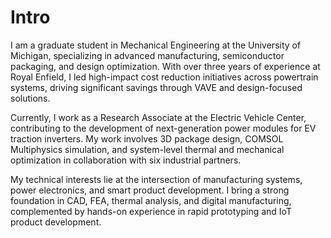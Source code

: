 # Intro

I am a graduate student in Mechanical Engineering at the University of Michigan, specializing in advanced manufacturing, semiconductor packaging, and design optimization. With over three years of experience at Royal Enfield, I led high-impact cost reduction initiatives across powertrain systems, driving significant savings through VAVE and design-focused solutions.

Currently, I work as a Research Associate at the Electric Vehicle Center, contributing to the development of next-generation power modules for EV traction inverters. My work involves 3D package design, COMSOL Multiphysics simulation, and system-level thermal and mechanical optimization in collaboration with six industrial partners.

My technical interests lie at the intersection of manufacturing systems, power electronics, and smart product development. I bring a strong foundation in CAD, FEA, thermal analysis, and digital manufacturing, complemented by hands-on experience in rapid prototyping and IoT product development.

